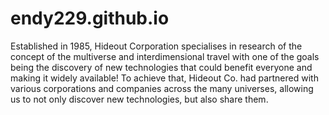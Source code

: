 # endy229.github.io
Established in 1985, Hideout Corporation specialises in research of the concept of the multiverse and interdimensional travel with one of the goals being the discovery of new technologies that could benefit everyone and making it widely available! To achieve that, Hideout Co. had partnered with various corporations and companies across the many universes, allowing us to not only discover new technologies, but also share them.
